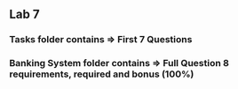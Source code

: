<h2>Lab 7</h2>
<h3>Tasks folder contains => First 7 Questions</h3>
<h3>Banking System folder contains => Full Question 8 requirements, required and bonus (100%)</h3>
